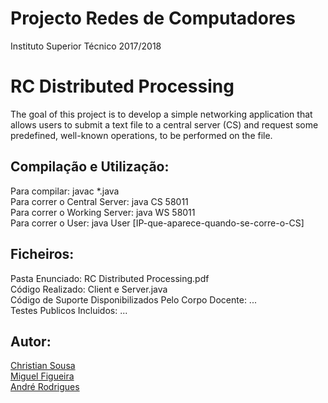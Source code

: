 # Projecto Redes de Computadores
Instituto Superior Técnico 2017/2018

# RC Distributed Processing

The goal of this project is to develop a simple networking application that allows users to submit a text file to a central server (CS) and request some predefined, well-known operations, to be performed on the file.<br />

## Compilação e Utilização:

Para compilar: javac *.java<br />
Para correr o Central Server: java CS 58011<br />
Para correr o Working Server: java WS 58011<br />
Para correr o User: java User [IP-que-aparece-quando-se-corre-o-CS]<br />

## Ficheiros:

Pasta Enunciado: RC Distributed Processing.pdf<br />
Código Realizado: Client e Server.java<br />
Código de Suporte Disponibilizados Pelo Corpo Docente: ...<br />
Testes Publicos Incluidos: ...<br />

## Autor:
[Christian Sousa](https://github.com/xrofa)<br />
[Miguel Figueira](https://github.com/miguelblcfigueira)<br />
[André Rodrigues](https://github.com/)<br />
